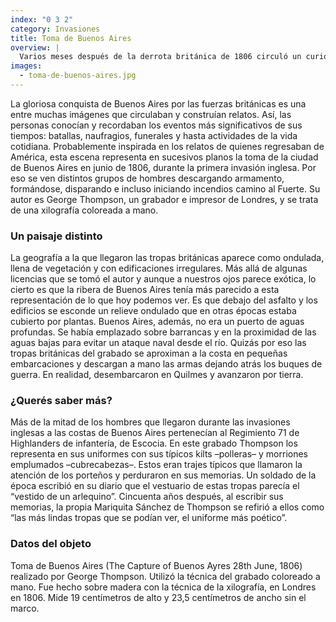 ```yaml
---
index: "0 3 2" 
category: Invasiones
title: Toma de Buenos Aires
overview: |
  Varios meses después de la derrota británica de 1806 circuló un curioso grabado inglés en el que se representaba la entrada de los invasores en Buenos Aires.
images:
  - toma-de-buenos-aires.jpg
---
```


La gloriosa conquista de Buenos Aires por las fuerzas británicas es una entre muchas imágenes que circulaban y construían relatos. Así, las personas conocían y recordaban los eventos más significativos de sus tiempos: batallas, naufragios, funerales y hasta actividades de la vida cotidiana. Probablemente inspirada en los relatos de quienes regresaban de América, esta escena representa en sucesivos planos la toma de la ciudad de Buenos Aires en junio de 1806, durante la primera invasión inglesa. Por eso se ven distintos grupos de hombres descargando armamento, formándose, disparando e incluso iniciando incendios camino al Fuerte. Su autor es George Thompson, un grabador e impresor de Londres, y se trata de una xilografía coloreada a mano.

### Un paisaje distinto
La geografía a la que llegaron las tropas británicas aparece como ondulada, llena de vegetación y con edificaciones irregulares. Más allá de algunas licencias que se tomó el autor y aunque a nuestros ojos parece exótica, lo cierto es que la ribera de Buenos Aires tenía más parecido a esta representación de lo que hoy podemos ver. Es que debajo del asfalto y los edificios se esconde un relieve ondulado que en otras épocas estaba cubierto por plantas. Buenos Aires, además, no era un puerto de aguas profundas. Se había emplazado sobre barrancas y en la proximidad de las aguas bajas para evitar un ataque naval desde el río. Quizás por eso las tropas británicas del grabado se aproximan a la costa en pequeñas embarcaciones y descargan a mano las armas dejando atrás los buques de guerra. En realidad, desembarcaron en Quilmes y avanzaron por tierra.

### ¿Querés saber más?
Más de la mitad de los hombres que llegaron durante las invasiones inglesas a las costas de Buenos Aires pertenecían al Regimiento 71 de Highlanders de infantería, de Escocia. En este grabado Thompson los representa en sus uniformes con sus típicos kilts –polleras– y morriones emplumados –cubrecabezas–. Estos eran trajes típicos que llamaron la atención de los porteños y perduraron en sus memorias. Un soldado de la época escribió en su diario que el vestuario de estas tropas parecía el “vestido de un arlequino”. Cincuenta años después, al escribir sus memorias, la propia Mariquita Sánchez de Thompson se refirió a ellos como “las más lindas tropas que se podían ver, el uniforme más poético”.

### Datos del objeto
Toma de Buenos Aires (The Capture of Buenos Ayres 28th June, 1806) realizado por George Thompson. Utilizó la técnica del grabado coloreado a mano. Fue hecho sobre madera con la técnica de la xilografía, en Londres en 1806. Mide 19 centímetros de alto y 23,5 centímetros de ancho sin el marco.

